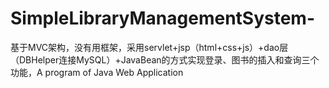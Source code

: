 # SimpleLibraryManagementSystem-
基于MVC架构，没有用框架，采用servlet+jsp（html+css+js）+dao层（DBHelper连接MySQL）+JavaBean的方式实现登录、图书的插入和查询三个功能，A program of Java Web Application

